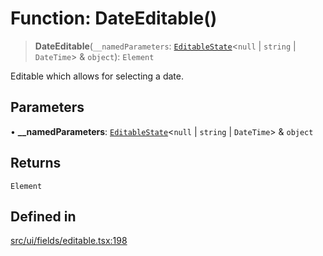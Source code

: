 # Function: DateEditable()

> **DateEditable**(`__namedParameters`: [`EditableState`](../interfaces/EditableState.md)\<`null` \| `string` \| `DateTime`\> & `object`): `Element`

Editable which allows for selecting a date.

## Parameters

• **\_\_namedParameters**: [`EditableState`](../interfaces/EditableState.md)\<`null` \| `string` \| `DateTime`\> & `object`

## Returns

`Element`

## Defined in

[src/ui/fields/editable.tsx:198](https://github.com/blacksmithgu/datacore/blob/b2f12b09abf3864956181ba4f5c7075bc281ce27/src/ui/fields/editable.tsx#L198)

